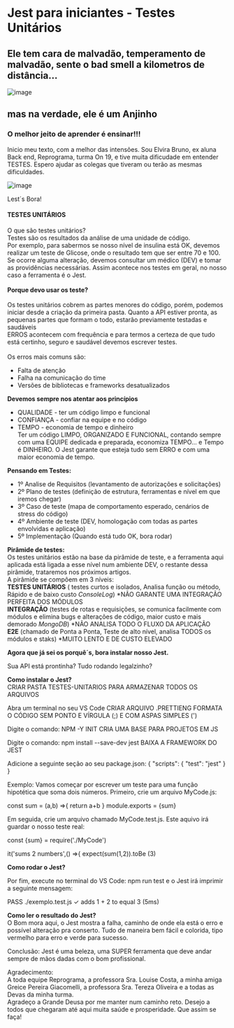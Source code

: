 # Jest para iniciantes - Testes Unitários

## Ele tem cara de malvadão, temperamento de malvadão, sente o bad smell a kilometros de distância...

![image](https://user-images.githubusercontent.com/109379404/218550620-b6e3ba73-5b0d-49ef-b96c-a5b79a46968e.png)

## mas na verdade, ele é um Anjinho


### O melhor jeito de aprender é ensinar!!!

Inicio meu texto, com a melhor das intensões. Sou Elvira Bruno, ex aluna Back end, Reprograma, turma On 19, e tive muita dificudade em entender TESTES.
Espero ajudar as colegas que tiveram ou terão as mesmas dificuldades.

![image](https://user-images.githubusercontent.com/109379404/218554841-31b3ef85-6d92-45cc-84f6-94c482e3c672.png)

Lest´s Bora!

#### TESTES UNITÁRIOS

O que são testes unitários?<br />
Testes são os resultados da análise de uma unidade de código.<br />
Por exemplo, para sabermos se nosso nível de insulina está OK, devemos realizar um teste de Glicose, onde o resultado tem que ser entre 70 e 100.
Se ocorre alguma alteração, devemos consultar um médico (DEV) e tomar as providências necessárias.
Assim acontece nos testes em geral, no nosso caso a ferramenta é o Jest.
<br />
<br />**Porque devo usar os teste?**<br />
<br />Os testes unitários cobrem as partes menores do código, porém, podemos iniciar desde a criação da primeira pasta. Quanto a API estiver pronta, as pequenas partes que formam o todo, estarão previamente testadas e saudáveis<br />
ERROS acontecem com frequência e para termos a certeza de que tudo está certinho, seguro e saudável devemos escrever testes.<br />
<br />Os erros mais comuns são:
* Falta de atenção
* Falha na comunicação do time
* Versões de bibliotecas e frameworks desatualizados

**Devemos sempre nos atentar aos princípios**
* QUALIDADE - ter um código limpo e funcional 
* CONFIANÇA - confiar na equipe e no código
* TEMPO - economia de tempo e dinheiro
<br />Ter um código LIMPO, ORGANIZADO E FUNCIONAL, contando sempre com uma EQUIPE dedicada e preparada, economiza TEMPO... e Tempo é DINHEIRO.
O Jest garante que esteja tudo sem ERRO e com uma maior economia de tempo.<br />

**Pensando em Testes:**
* 1º Analise de Requisitos  (levantamento de autorizações e solicitações)
* 2º Plano de testes (definição de estrutura, ferramentas e nível em que iremos chegar)
* 3º Caso de teste (mapa de comportamento esperado, cenários de stress do código)
* 4º Ambiente  de teste (DEV, homologação com todas as partes envolvidas e aplicação)
* 5º Implementação (Quando está tudo OK, bora rodar)

**Pirâmide de testes:**<br />
Os testes unitários estão na base da pirâmide de teste, e a ferramenta aqui aplicada está ligada a esse nível num ambiente DEV, o restante dessa pirâmide, trataremos nos próximos artigos.<br />
A pirâmide se compôem em 3 níveis:<br />
**TESTES UNITÁRIOS** ( testes curtos e isolados, Analisa função ou método, Rápido e de baixo custo *ConsoleLog*)
*NÃO GARANTE UMA INTEGRAÇÃO PERFEITA DOS MÓDULOS<br />
**INTEGRAÇÃO** (testes de rotas e requisições, se comunica facilmente com módulos e elimina bugs e alterações de código, maior custo e mais demorado *MongoDB*)
*NÃO ANALISA TODO O FLUXO DA APLICAÇÃO<br />
**E2E** (chamado de Ponta a Ponta, Teste de alto nível, analisa TODOS os módulos e staks)
*MUITO LENTO E DE CUSTO ELEVADO<br />

**Agora que já sei os porquê´s, bora instalar nosso Jest.**

Sua API está prontinha? Tudo rodando legalzinho?

**Como instalar o Jest?**<br />
CRIAR PASTA
TESTES-UNITARIOS
PARA ARMAZENAR TODOS OS ARQUIVOS

Abra um terminal no seu VS Code
CRIAR ARQUIVO .PRETTIENG
FORMATA O CÓDIGO SEM PONTO E VÍRGULA (;) E COM ASPAS SIMPLES (')

Digite o comando:
NPM -Y INIT
CRIA UMA BASE PARA PROJETOS EM JS

Digite o comando:
npm install --save-dev jest
BAIXA A FRAMEWORK DO JEST

Adicione a seguinte seção ao seu package.json:
{
  "scripts": {
    "test": "jest"
  }
}

Exemplo:
Vamos começar por escrever um teste para uma função hipotética que soma dois números.
Primeiro, crie um arquivo MyCode.js:

const sum = (a,b) =>{
  return a+b
}
module.exports = {sum}

Em seguida, crie um arquivo chamado MyCode.test.js. Este aquivo irá guardar o nosso teste real:

const {sum} = require('./MyCode')

it('sums 2 numbers',() =>{
   expect(sum(1,2)).toBe (3)

**Como rodar o Jest?**

Por fim, execute no terminal do VS Code: npm run test e o Jest irá imprimir a seguinte mensagem:

PASS  ./exemplo.test.js
✓ adds 1 + 2 to equal 3 (5ms)

**Como ler o resultado do Jest?**<br />
O Bom mora aqui, o Jest mostra a falha, caminho de onde ela está o erro e possível alteração pra conserto.
Tudo de maneira bem fácil e colorida, tipo vermelho para erro e verde para sucesso.

Conclusão:
Jest é uma beleza, uma SUPER ferramenta que deve andar sempre de mãos dadas com o bom profissional.

Agradecimento:<br />
A toda equipe Reprograma, a professora Sra. Louise Costa, a minha amiga Greice Pereira Giacomelli, a professora Sra. Tereza Oliveira e a todas as Devas da minha turma.<br />
Agradeço a Grande Deusa por me manter num caminho reto. Desejo a todos que chegaram até aqui muita saúde e prosperidade. Que assim se faça!




